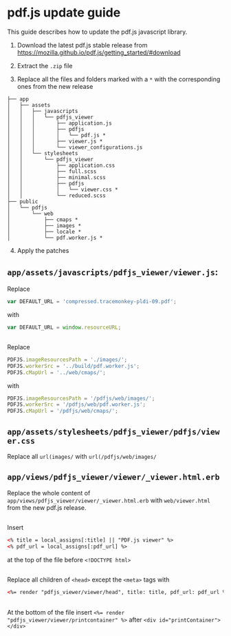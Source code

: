 # pdf.js update guide

This guide describes how to update the pdf.js javascript library.

1. Download the latest pdf.js stable release from https://mozilla.github.io/pdf.js/getting_started/#download

2. Extract the `.zip` file

3. Replace all the files and folders marked with a `*` with the corresponding ones from  the new release
```
├── app
│   ├── assets
│   │   ├── javascripts
│   │   │   └── pdfjs_viewer
│   │   │       ├── application.js
│   │   │       ├── pdfjs
│   │   │       │   └── pdf.js *
│   │   │       ├── viewer.js *
│   │   │       └── viewer_configurations.js
│   │   └── stylesheets
│   │       └── pdfjs_viewer
│   │           ├── application.css
│   │           ├── full.scss
│   │           ├── minimal.scss
│   │           ├── pdfjs
│   │           │   └── viewer.css *
│   │           └── reduced.scss
├── public
│   └── pdfjs
│       └── web
│           ├── cmaps *
│           ├── images *
│           ├── locale *
│           └── pdf.worker.js *
```

4. Apply the patches

## `app/assets/javascripts/pdfjs_viewer/viewer.js`:

Replace
``` javascript
var DEFAULT_URL = 'compressed.tracemonkey-pldi-09.pdf';
```
with
``` javascript
var DEFAULT_URL = window.resourceURL;
```

##

Replace
``` javascript
PDFJS.imageResourcesPath = './images/';
PDFJS.workerSrc = '../build/pdf.worker.js';
PDFJS.cMapUrl = '../web/cmaps/';
```
with
``` javascript
PDFJS.imageResourcesPath = '/pdfjs/web/images/';
PDFJS.workerSrc = '/pdfjs/web/pdf.worker.js';
PDFJS.cMapUrl = '/pdfjs/web/cmaps/';
```

## `app/assets/stylesheets/pdfjs_viewer/pdfjs/viewer.css`

Replace all `url(images/` with `url(/pdfjs/web/images/`

## `app/views/pdfjs_viewer/viewer/_viewer.html.erb`

Replace the whole content of `app/views/pdfjs_viewer/viewer/_viewer.html.erb` with `web/viewer.html` from the new pdf.js release.

##

Insert
```html
<% title = local_assigns[:title] || "PDF.js viewer" %>
<% pdf_url = local_assigns[:pdf_url] %>
```
at the top of the file before `<!DOCTYPE html>`

##

Replace all children of `<head>` except the `<meta>` tags with
```html
<%= render "pdfjs_viewer/viewer/head", title: title, pdf_url: pdf_url %>
```

##

At the bottom of the file insert `<%= render "pdfjs_viewer/viewer/printcontainer" %>` after `<div id="printContainer"></div>`
